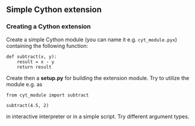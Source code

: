 <!--
SPDX-FileCopyrightText: 2019 CSC - IT Center for Science Ltd. <www.csc.fi>

SPDX-License-Identifier: CC-BY-NC-SA-4.0
-->

## Simple Cython extension

### Creating a Cython extension
Create a simple Cython module (you can name it e.g. `cyt_module.pyx`)
containing the following function:
```
def subtract(x, y):
    result = x - y
    return result
```

Create then a **setup.py** for building the extension module.
Try to utilize the module e.g. as
```
from cyt_module import subtract

subtract(4.5, 2)
```
in interactive interpreter or in a simple script. Try different argument
types.

